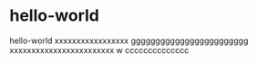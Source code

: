 # hello-world
hello-world
xxxxxxxxxxxxxxxxx
gggggggggggggggggggggggg
xxxxxxxxxxxxxxxxxxxxxxxx
w
cccccccccccccc
